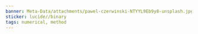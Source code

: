 ```yaml
---
banner: Meta-Data/attachments/pawel-czerwinski-NTYYL9Eb9y8-unsplash.jpg
sticker: lucide//binary
tags: numerical, method
---
```

